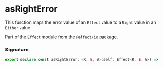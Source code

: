 # asRightError

This function maps the error value of an `Effect` value to a `Right` value
in an `Either` value.

Part of the `Effect` module from the `@effect/io` package.

### Signature

```typescript
export declare const asRightError: <R, E, A>(self: Effect<R, E, A>) => Effect<R, Either.Either<never, E>, A>
```
